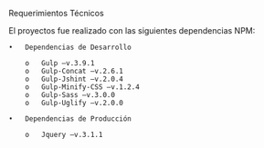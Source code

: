 Requerimientos Técnicos

El proyectos fue realizado con las siguientes dependencias NPM:

	•	Dependencias de Desarrollo

		o	Gulp –v.3.9.1
		o	Gulp-Concat –v.2.6.1
		o	Gulp-Jshint –v.2.0.4
		o	Gulp-Minify-CSS –v.1.2.4
		o	Gulp-Sass –v.3.0.0
		o	Gulp-Uglify –v.2.0.0

	•	Dependencias de Producción

		o	Jquery –v.3.1.1

